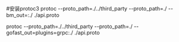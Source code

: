 #安装protoc3
protoc --proto_path=./../third_party --proto_path=./ --bm_out=:./ ./api.proto

protoc --proto_path=./../third_party --proto_path=./ --gofast_out=plugins=grpc:./ ./api.proto

